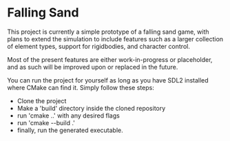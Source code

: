 # Falling Sand

This project is currently a simple prototype of a falling sand game, with plans to extend the simulation to include features such as a larger collection of element types, support for rigidbodies, and character control.


Most of the present features are either work-in-progress or placeholder, and as such will be improved upon or replaced in the future.


You can run the project for yourself as long as you have SDL2 installed where CMake can find it. Simply follow these steps:
- Clone the project
- Make a 'build' directory inside the cloned repository
- run 'cmake ..' with any desired flags
- run 'cmake --build .'
- finally, run the generated executable.